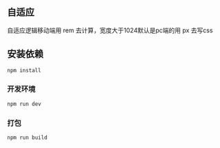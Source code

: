 
## 自适应
自适应逻辑移动端用 rem 去计算，宽度大于1024默认是pc端的用 px 去写css


## 安装依赖

```sh
npm install
```

### 开发环境

```sh
npm run dev
```

### 打包

```sh
npm run build
```


